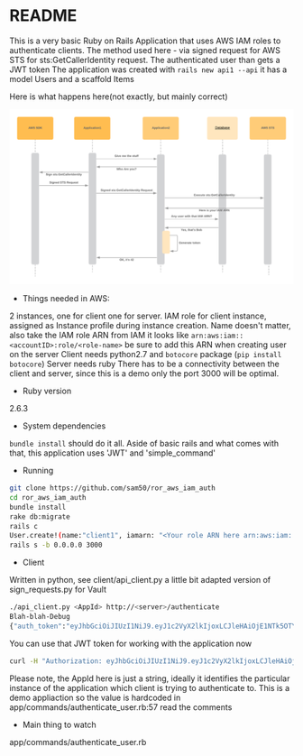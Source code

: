 # README

This is a very basic Ruby on Rails Application that uses AWS IAM roles to authenticate clients.
The method used here - via signed request for AWS STS for sts:GetCallerIdentity request. The authenticated user than gets a JWT token
The application was created  with `rails new api1 --api` it has a model Users and a scaffold Items 

Here is what happens here(not exactly, but mainly correct)

![Schema](schema.png?raw=true "Schema")


* Things needed in AWS:

2 instances, one for client one for server.
IAM role for client instance, assigned as Instance profile during instance creation. Name doesn't matter, also take the IAM role ARN from IAM it looks like `arn:aws:iam::<accountID>:role/<role-name>` be sure to add this ARN when creating user on the server
Client needs python2.7 and `botocore` package (`pip install botocore`)
Server needs ruby 
There has to be a connectivity between the client and server, since this is a demo only  the port 3000 will be optimal.

* Ruby version

2.6.3

* System dependencies

`bundle install`
should do it all. Aside of basic rails and what comes with that, this application uses 'JWT' and 'simple_command'

* Running

```bash
git clone https://github.com/sam50/ror_aws_iam_auth
cd ror_aws_iam_auth
bundle install
rake db:migrate
rails c
User.create!(name:"client1", iamarn: "<Your role ARN here arn:aws:iam::xxxx:role/role-name")
rails s -b 0.0.0.0 3000

```

* Client

Written in python, see client/api_client.py a little bit adapted version of sign_requests.py for Vault

```bash
./api_client.py <AppId> http://<server>/authenticate
Blah-blah-Debug
{"auth_token":"eyJhbGciOiJIUzI1NiJ9.eyJ1c2VyX2lkIjoxLCJleHAiOjE1NTk5OTYyMjZ9.H9zjYGAIUwBZY5Kb3KlF9eegTph9GmBBbLNrki1450U"}

```
You can use that JWT token for working with the application  now


```bash
curl -H "Authorization: eyJhbGciOiJIUzI1NiJ9.eyJ1c2VyX2lkIjoxLCJleHAiOjE1NTk5OTYyMjZ9.H9zjYGAIUwBZY5Kb3KlF9eegTph9GmBBbLNrki1450U"  http://<server>/items
```


Please note,  the AppId here is just a string, ideally it identifies the particular instance of the application which client is trying to authenticate to. This is a demo appliaction so the value is hardcoded in app/commands/authenticate_user.rb:57 read the comments

* Main thing to watch

app/commands/authenticate_user.rb
